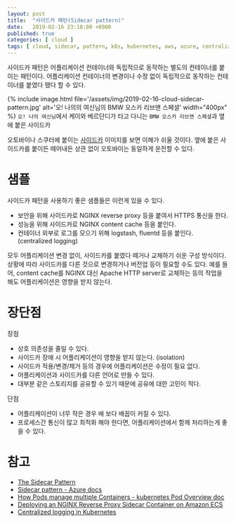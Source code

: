 ```yaml
---
layout: post
title:  "사이드카 패턴(Sidecar pattern)"
date:   2019-02-16 23:18:00 +0900
published: true
categories: [ cloud ]
tags: [ cloud, sidecar, pattern, k8s, kubernetes, aws, azure, centralized logging, logging, log ]
---
```


사이드카 패턴은 어플리케이션 컨테이너와 독립적으로 동작하는 별도의 컨테이너를 붙이는 패턴이다. 어플리케이션 컨테이너의 변경이나 수정 없이 독립적으로 동작하는 컨테이너를 붙였다 뗐다 할 수 있다.

{% include image.html file='/assets/img/2019-02-16-cloud-sidecar-pattern.jpg' alt='오! 나의의 여신님의 BMW 오스카 리브맨 스페셜' width="400px" %}
`오! 나의 여신님`에서 케이와 베르단디가 타고 다니는 `BMW 오스카 리브맨 스페셜`과 옆에 붙은 사이드카

오토바이나 스쿠터에 붙이는 [사이드카](https://www.google.com/search?q=sidecar&tbm=isch) 이미지를 보면 이해가 쉬울 것이다. 옆에 붙은 사이드카를 붙이든 떼어내든 상관 없이 오토바이는 동일하게 운전할 수 있다.


# 샘플

사이드카 패턴을 사용하기 좋은 샘플들은 이런게 있을 수 있다.

- 보안을 위해 사이드카로 NGINX reverse proxy 등을 붙여서 HTTPS 통신을 한다.
- 성능을 위해 사이드카로 NGINX content cache 등을 붙인다.
- 컨테이너 외부로 로그를 모으기 위해 logstash, fluentd 등을 붙인다. (centralized logging)

모두 어플리케이션 변경 없이, 사이드카를 붙였다 떼거나 교체하기 쉬운 구성 방식이다. 상황에 따라 사이드카를 다른 것으로 변경하거나 버전업 등이 필요할 수도 있다. 예를 들어, content cache를 NGINX 대신 Apache HTTP server로 교체하는 등의 작업을 해도 어플리케이션은 영향을 받지 않는다.


# 장단점

장점

- 상호 의존성을 줄일 수 있다.
- 사이드카 장애 시 어플리케이션이 영향을 받지 않는다. (isolation)
- 사이드카 적용/변경/제거 등의 경우에 어플리케이션은 수정이 필요 없다.
- 어플리케이션과 사이드카를 다른 언어로 만들 수 있다.
- 대부분 같은 스토리지를 공유할 수 있기 때문에 공유에 대한 고민이 적다.

단점

- 어플리케이션이 너무 작은 경우 배 보다 배꼽이 커질 수 있다.
- 프로세스간 통신이 많고 최적화 해야 한다면, 어플리케이션에서 함께 처리하는게 좋을 수 있다.


# 참고

- [The Sidecar Pattern](https://blog.davemdavis.net/2018/03/13/the-sidecar-pattern/)
- [Sidecar pattern - Azure docs](https://docs.microsoft.com/en-us/azure/architecture/patterns/sidecar)
- [How Pods manage multiple Containers - kubernetes Pod Overview doc](https://kubernetes.io/docs/concepts/workloads/pods/pod-overview/#how-pods-manage-multiple-containers)
- [Deploying an NGINX Reverse Proxy Sidecar Container on Amazon ECS](https://aws.amazon.com/ko/blogs/compute/nginx-reverse-proxy-sidecar-container-on-amazon-ecs/)
- [Centralized logging in Kubernetes](https://medium.com/@maanadev/centralized-logging-in-kubernetes-d5a21ae10c6e)
